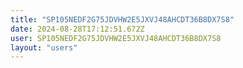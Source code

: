 ```yaml
---
title: "SP105NEDF2G75JDVHW2E5JXVJ48AHCDT36B8DX7S8"
date: 2024-08-28T17:12:51.672Z
user: SP105NEDF2G75JDVHW2E5JXVJ48AHCDT36B8DX7S8
layout: "users"
---
```

    